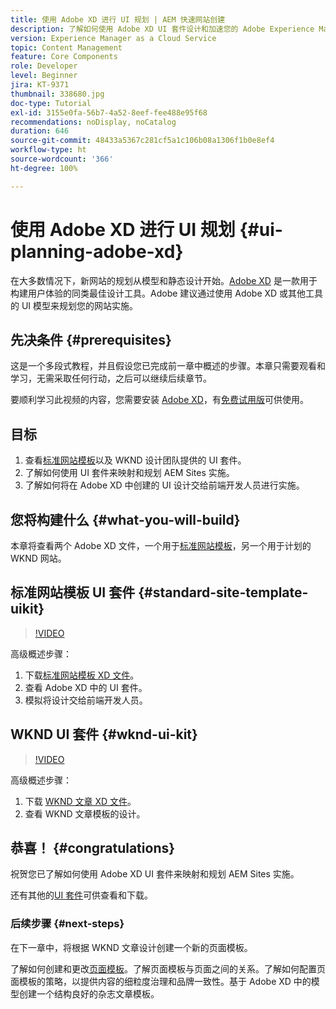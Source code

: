 ```yaml
---
title: 使用 Adobe XD 进行 UI 规划 | AEM 快速网站创建
description: 了解如何使用 Adobe XD UI 套件设计和加速您的 Adobe Experience Manager Sites 实施。
version: Experience Manager as a Cloud Service
topic: Content Management
feature: Core Components
role: Developer
level: Beginner
jira: KT-9371
thumbnail: 338680.jpg
doc-type: Tutorial
exl-id: 3155e0fa-56b7-4a52-8eef-fee488e95f68
recommendations: noDisplay, noCatalog
duration: 646
source-git-commit: 48433a5367c281cf5a1c106b08a1306f1b0e8ef4
workflow-type: ht
source-wordcount: '366'
ht-degree: 100%

---
```


# 使用 Adobe XD 进行 UI 规划 {#ui-planning-adobe-xd}

在大多数情况下，新网站的规划从模型和静态设计开始。[Adobe XD](https://www.adobe.com/cn/products/xd.html) 是一款用于构建用户体验的同类最佳设计工具。Adobe 建议通过使用 Adobe XD 或其他工具的 UI 模型来规划您的网站实施。

## 先决条件 {#prerequisites}

这是一个多段式教程，并且假设您已完成前一章中概述的步骤。本章只需要观看和学习，无需采取任何行动，之后可以继续后续章节。

要顺利学习此视频的内容，您需要安装 [Adobe XD](https://www.adobe.com/cn/products/xd/pricing/free-trial.html)，有[免费试用版](https://www.adobe.com/cn/products/xd/pricing/free-trial.html)可供使用。

## 目标

1. 查看[标准网站模板](https://github.com/adobe/aem-site-template-standard)以及 WKND 设计团队提供的 UI 套件。
1. 了解如何使用 UI 套件来映射和规划 AEM Sites 实施。
1. 了解如何将在 Adobe XD 中创建的 UI 设计交给前端开发人员进行实施。

## 您将构建什么 {#what-you-will-build}

本章将查看两个 Adobe XD 文件，一个用于[标准网站模板](https://github.com/adobe/aem-site-template-standard)，另一个用于计划的 WKND 网站。 

## 标准网站模板 UI 套件 {#standard-site-template-uikit}

>[!VIDEO](https://video.tv.adobe.com/v/338680?quality=12&learn=on)

高级概述步骤：

1. 下载[标准网站模板 XD 文件](https://github.com/adobe/aem-site-template-standard/raw/main/files/wireframe.xd)。
1. 查看 Adobe XD 中的 UI 套件。
1. 模拟将设计交给前端开发人员。

## WKND UI 套件 {#wknd-ui-kit}

>[!VIDEO](https://video.tv.adobe.com/v/30214?quality=12&learn=on)

高级概述步骤：

1. 下载 [WKND 文章 XD 文件](https://github.com/adobe/aem-guides-wknd/releases/download/aem-guides-wknd-0.0.2/AEM_UI-kit-WKND-article-design.xd)。
1. 查看 WKND 文章模板的设计。

## 恭喜！ {#congratulations}

祝贺您已了解如何使用 Adobe XD UI 套件来映射和规划 AEM Sites 实施。

还有其他的[UI 套件](https://www.adobe.com/cn/products/xd/features/ui-kits.html)可供查看和下载。

### 后续步骤 {#next-steps}

在下一章中，将根据 WKND 文章设计创建一个新的页面模板。

了解如何创建和更改[页面模板](./page-templates.md)。了解页面模板与页面之间的关系。了解如何配置页面模板的策略，以提供内容的细粒度治理和品牌一致性。基于 Adobe XD 中的模型创建一个结构良好的杂志文章模板。
